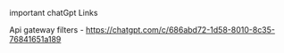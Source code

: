 important chatGpt Links 

Api gateway filters - https://chatgpt.com/c/686abd72-1d58-8010-8c35-76841651a189
